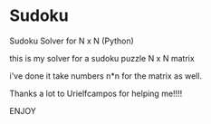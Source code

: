 # Sudoku
Sudoku Solver for N x N (Python)

this is my solver for a sudoku puzzle N x N matrix

i've done it take numbers n*n for the matrix as well.

Thanks a lot to Urielfcampos for helping me!!!!

ENJOY
